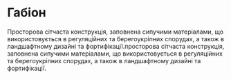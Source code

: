 # Габіон

Просторова сітчаста конструкція, заповнена
сипучими матеріалами, що використовується в
регуляційних та берегоукріпних спорудах, а також в
ландшафтному дизайні та фортифікації.просторова
сітчаста конструкція, заповнена сипучими
матеріалами, що використовується в регуляційних та
берегоукріпних спорудах, а також в ландшафтному
дизайні та фортифікації.   
